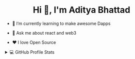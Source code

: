 <h1 align="center">Hi 👋, I'm Aditya Bhattad</h1>


- 🌱 I’m currently learning to make awesome Dapps

- 💬 Ask me about react and web3

- ❤️ I love Open Source



<details> 
  <summary>💻 GitHub Profile Stats</summary>
  <div>
  <samp>
    <h2 align="center"> Github stats </h2>
      <br/>
    <details open>
  <summary><h3>Languages</h3></summary>
            <p align="center">
                <a href="https://github.com/adityabhattad2021/">
                  <img width="95%"  src="https://github-readme-stats.vercel.app/api/top-langs/?username=adityabhattad2021&langs_count=6&theme=vue&layout=compact&hide_border=true"
                  alt="adityabhattad2021 :: overall Top Languages " /></a>
              </p>
        
</details>
    <details open>
  <summary><h3>stasistic</h3></summary>
        <p align="center">
          <a href="https://github.com/adityabhattad2021/">
          <img width="95%" src="https://github-readme-stats.vercel.app/api?username=adityabhattad2021&show_icons=true&theme=tokyonight&hide_border=true" />
          <img width="95%" src="https://github-readme-streak-stats.herokuapp.com/?user=adityabhattad2021&theme=tokyonight&hide_border=true" />
          </a>
       </p>
     <br>
     </samp>
  </div>    
</details>

